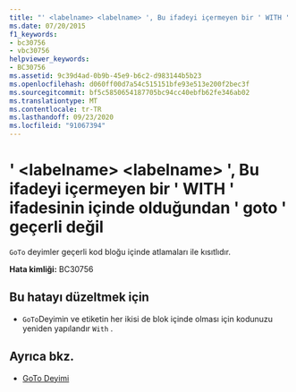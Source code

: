 ```yaml
---
title: "' <labelname> <labelname> ', Bu ifadeyi içermeyen bir ' WITH ' ifadesinin içinde olduğundan ' goto ' geçerli değil"
ms.date: 07/20/2015
f1_keywords:
- bc30756
- vbc30756
helpviewer_keywords:
- BC30756
ms.assetid: 9c39d4ad-0b9b-45e9-b6c2-d983144b5b23
ms.openlocfilehash: d060ff00d7a54c515151bfe93e513e200f2bec3f
ms.sourcegitcommit: bf5c5850654187705bc94cc40ebfb62fe346ab02
ms.translationtype: MT
ms.contentlocale: tr-TR
ms.lasthandoff: 09/23/2020
ms.locfileid: "91067394"
---
```

# <a name="goto-labelname-is-not-valid-because-labelname-is-inside-a-with-statement-that-does-not-contain-this-statement"></a>' \<labelname> \<labelname> ', Bu ifadeyi içermeyen bir ' WITH ' ifadesinin içinde olduğundan ' goto ' geçerli değil

`GoTo` deyimler geçerli kod bloğu içinde atlamaları ile kısıtlıdır.  
  
 **Hata kimliği:** BC30756  
  
## <a name="to-correct-this-error"></a>Bu hatayı düzeltmek için  
  
- `GoTo`Deyimin ve etiketin her ikisi de blok içinde olması için kodunuzu yeniden yapılandır `With` .  
  
## <a name="see-also"></a>Ayrıca bkz.

- [GoTo Deyimi](../language-reference/statements/goto-statement.md)
